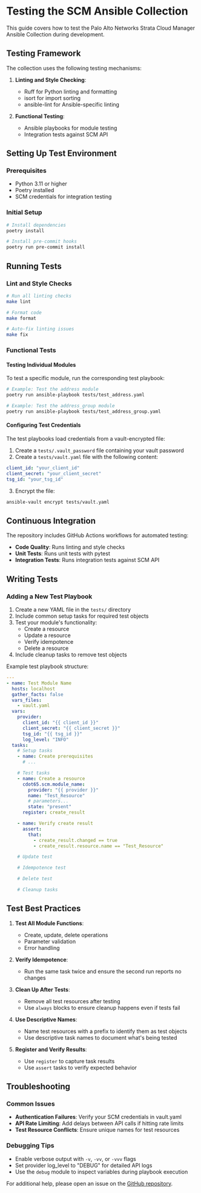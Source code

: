 # Testing the SCM Ansible Collection

This guide covers how to test the Palo Alto Networks Strata Cloud Manager Ansible Collection during
development.

## Testing Framework

The collection uses the following testing mechanisms:

1. **Linting and Style Checking**:

   - Ruff for Python linting and formatting
   - isort for import sorting
   - ansible-lint for Ansible-specific linting

2. **Functional Testing**:

   - Ansible playbooks for module testing
   - Integration tests against SCM API

## Setting Up Test Environment

### Prerequisites

- Python 3.11 or higher
- Poetry installed
- SCM credentials for integration testing

### Initial Setup

```bash
# Install dependencies
poetry install

# Install pre-commit hooks
poetry run pre-commit install
```

## Running Tests

### Lint and Style Checks

```bash
# Run all linting checks
make lint

# Format code
make format

# Auto-fix linting issues
make fix
```

### Functional Tests

#### Testing Individual Modules

To test a specific module, run the corresponding test playbook:

```bash
# Example: Test the address module
poetry run ansible-playbook tests/test_address.yaml

# Example: Test the address_group module
poetry run ansible-playbook tests/test_address_group.yaml
```

#### Configuring Test Credentials

The test playbooks load credentials from a vault-encrypted file:

1. Create a `tests/.vault_password` file containing your vault password
2. Create a `tests/vault.yaml` file with the following content:

```yaml
client_id: "your_client_id"
client_secret: "your_client_secret"
tsg_id: "your_tsg_id"
```

3. Encrypt the file:

```bash
ansible-vault encrypt tests/vault.yaml
```

## Continuous Integration

The repository includes GitHub Actions workflows for automated testing:

- **Code Quality**: Runs linting and style checks
- **Unit Tests**: Runs unit tests with pytest
- **Integration Tests**: Runs integration tests against SCM API

## Writing Tests

### Adding a New Test Playbook

1. Create a new YAML file in the `tests/` directory
2. Include common setup tasks for required test objects
3. Test your module's functionality:
   - Create a resource
   - Update a resource
   - Verify idempotence
   - Delete a resource
4. Include cleanup tasks to remove test objects

Example test playbook structure:

```yaml
---
- name: Test Module Name
  hosts: localhost
  gather_facts: false
  vars_files:
    - vault.yaml
  vars:
    provider:
      client_id: "{{ client_id }}"
      client_secret: "{{ client_secret }}"
      tsg_id: "{{ tsg_id }}"
      log_level: "INFO"
  tasks:
    # Setup tasks
    - name: Create prerequisites
      # ...

    # Test tasks
    - name: Create a resource
      cdot65.scm.module_name:
        provider: "{{ provider }}"
        name: "Test_Resource"
        # parameters...
        state: "present"
      register: create_result

    - name: Verify create result
      assert:
        that:
          - create_result.changed == true
          - create_result.resource.name == "Test_Resource"

    # Update test

    # Idempotence test

    # Delete test

    # Cleanup tasks
```

## Test Best Practices

1. **Test All Module Functions**:

   - Create, update, delete operations
   - Parameter validation
   - Error handling

2. **Verify Idempotence**:

   - Run the same task twice and ensure the second run reports no changes

3. **Clean Up After Tests**:

   - Remove all test resources after testing
   - Use `always` blocks to ensure cleanup happens even if tests fail

4. **Use Descriptive Names**:

   - Name test resources with a prefix to identify them as test objects
   - Use descriptive task names to document what's being tested

5. **Register and Verify Results**:

   - Use `register` to capture task results
   - Use `assert` tasks to verify expected behavior

## Troubleshooting

### Common Issues

- **Authentication Failures**: Verify your SCM credentials in vault.yaml
- **API Rate Limiting**: Add delays between API calls if hitting rate limits
- **Test Resource Conflicts**: Ensure unique names for test resources

### Debugging Tips

- Enable verbose output with `-v`, `-vv`, or `-vvv` flags
- Set provider log_level to "DEBUG" for detailed API logs
- Use the `debug` module to inspect variables during playbook execution

For additional help, please open an issue on the
[GitHub repository](https://github.com/cdot65/pan-scm-ansible/issues).
